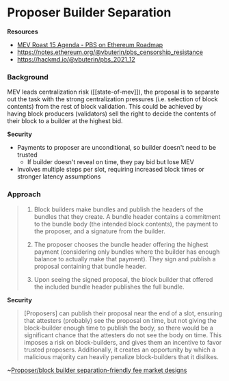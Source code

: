 # Proposer Builder Separation

**Resources**

* [MEV Roast 15 Agenda - PBS on Ethereum Roadmap](https://github.com/flashbots/pm/issues/98)
* https://notes.ethereum.org/@vbuterin/pbs_censorship_resistance
* https://hackmd.io/@vbuterin/pbs_2021_12

### Background

MEV leads centralization risk ([[state-of-mev]]), the proposal is to separate out the task with the strong centralization pressures (i.e. selection of block contents) from the rest of block validation. This could be achieved by having block producers (validators) sell the right to decide the contents of their block to a builder at the highest bid.

**Security**

* Payments to proposer are unconditional, so builder doesn't need to be trusted
  * If builder doesn't reveal on time, they pay bid but lose MEV
* Involves multiple steps per slot, requiring increased block times or stronger latency assumptions

### Approach

>1. Block builders make bundles and publish the headers of the bundles that they create. A bundle header contains a commitment to the bundle body (the intended block contents), the payment to the proposer, and a signature from the builder.
>
>2. The proposer chooses the bundle header offering the highest payment (considering only bundles where the builder has enough balance to actually make that payment). They sign and publish a proposal containing that bundle header.
>
>3. Upon seeing the signed proposal, the block builder that offered the included bundle header publishes the full bundle.

**Security**

>[Proposers] can publish their proposal near the end of a slot, ensuring that attesters (probably) see the proposal on time, but not giving the block-builder enough time to publish the body, so there would be a significant chance that the attesters do not see the body on time. This imposes a risk on block-builders, and gives them an incentive to favor trusted proposers. Additionally, it creates an opportunity by which a malicious majority can heavily penalize block-builders that it dislikes.

~[Proposer/block builder separation-friendly fee market designs](https://ethresear.ch/t/proposer-block-builder-separation-friendly-fee-market-designs/9725)
